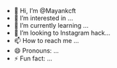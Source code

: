 - 👋 Hi, I’m @Mayankcft
- 👀 I’m interested in ...
- 🌱 I’m currently learning ...
- 💞️ I’m looking to Instagram hack...
- 📫 How to reach me ...
- 😄 Pronouns: ...
- ⚡ Fun fact: ...

<!---
Mayankcft/Mayankcft is a ✨ special ✨ repository because its `README.md` (this file) appears on your GitHub profile.
You can click the Preview link to take a look at your changes.
--->

